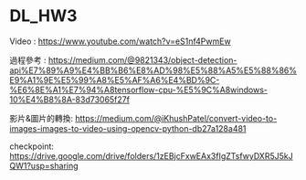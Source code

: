 # DL_HW3

Video :  https://www.youtube.com/watch?v=eS1nf4PwmEw

過程參考 : 
https://medium.com/@9821343/object-detection-api%E7%89%A9%E4%BB%B6%E8%AD%98%E5%88%A5%E5%88%86%E9%A1%9E%E5%99%A8%E5%AF%A6%E4%BD%9C-%E6%8E%A1%E7%94%A8tensorflow-cpu-%E5%9C%A8windows-10%E4%B8%8A-83d73065f27f

影片&圖片的轉換:
https://medium.com/@iKhushPatel/convert-video-to-images-images-to-video-using-opencv-python-db27a128a481

checkpoint:
https://drive.google.com/drive/folders/1zEBjcFxwEAx3fIgZTsfwyDXR5J5kJQW1?usp=sharing
